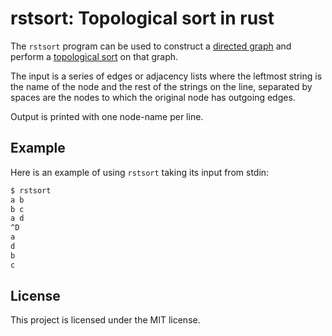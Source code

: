 # rstsort: Topological sort in rust

The `rstsort` program can be used to construct a
[directed graph](https://en.wikipedia.org/wiki/Directed_graph)
and perform a
[topological sort](https://en.wikipedia.org/wiki/Topological_sorting)
on that graph.

The input is a series of edges or adjacency lists where the leftmost string is
the name of the node and the rest of the strings on the line, separated by
spaces are the nodes to which the original node has outgoing edges.

Output is printed with one node-name per line.

## Example

Here is an example of using `rstsort` taking its input from stdin:

```sh
$ rstsort
a b
b c
a d
^D
a
d
b
c
```

## License

This project is licensed under the MIT license.
